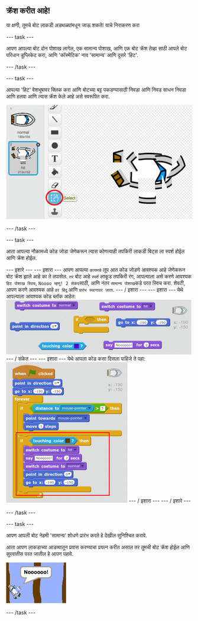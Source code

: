 ## क्रॅश करीत आहे!

या क्षणी, तुमचे बोट लाकडी अडथळ्यांमधून जाऊ शकते! याचे निराकरण करा

\--- task \---

आपण आपल्या बोट दोन पोशाख लागेल, एक सामान्य पोशाख, आणि एक बोट क्रॅश तेव्हा साठी आपले बोट परिधान डुप्लिकेट करा, आणि 'कॉस्मेटिक' नाव 'सामान्य' आणि दुसरे 'हिट'.

\--- /task \---

\--- task \---

आपल्या 'हिट' वेशभूषावर क्लिक करा आणि बोटच्या बट्ट पकडण्यासाठी निवडा आणि निवड साधन निवडा आणि हलवा आणि त्यास क्रॅश केले आहे असे स्वरूपित करा.

![स्क्रीनशॉट](images/boat-hit-costume.png)

\--- /task \---

\--- task \---

आता आपल्या नौकामध्ये कोड जोडा जेणेकरून त्यास कोणत्याही तपकिरी लाकडी बिट्स ला स्पर्श होईल आणि क्रॅश होईल.

\--- इशारे \--- \--- इशारा \--- आपण आपल्या `कायमचे` लूप आत कोड जोडणे आवश्यक आहे जेणेकरून बोट क्रॅश झाले आहे का ते तपासेल. `तर` बोट आहे `स्पर्श` लाकूड तपकिरी रंग, आपल्याला असे करणे आवश्यक `हिट पोशाख स्विच`, `Noooo म्हणू! 2 सेकंद`साठी, आणि नंतर `सामान्य पोशाख`कडे परत स्विच करा. शेवटी, आपण करणे आवश्यक आहे `वर बिंदू` आणि `प्रारंभ स्थानावर जाता`. \--- / इशारा \--- \--- इशारा \--- येथे आपल्याला आवश्यक कोड ब्लॉक आहेत: ![screenshot](images/boat-hit-blocks.png) \--- / संकेत \--- \--- इशारा \--- येथे आपला कोड कसा दिसला पाहिजे ते पहा: ![screenshot](images/boat-hit-code.png) \--- / इशारा \--- \--- / इशारे \---

\--- /task \---

\--- task \---

आपण आपली बोट नेहमी 'सामान्य' शोधणे प्रारंभ करते हे देखील सुनिश्चित करावे.

आता आपण लाकडाच्या आडव्यातून प्रवास करण्याचा प्रयत्न करीत असाल तर तुमची बोट क्रॅश होईल आणि सुरवातीस परत जातील हे आपण पहावे.

![स्क्रीनशॉट](images/boat-crash.png)

\--- /task \---